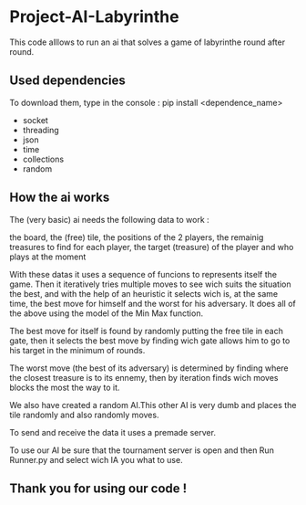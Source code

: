 # Project-AI-Labyrinthe

This code alllows to run an ai that solves a game of labyrinthe round after round.

## Used dependencies

To download them, type in the console : pip install <dependence_name>

- socket
- threading
- json
- time
- collections
- random

## How the ai works

The (very basic) ai needs the following data to work :

the board, the (free) tile, the positions of the 2 players, the remainig treasures to find for each player,     the target (treasure) of the player and who plays at the moment

With these datas it uses a sequence of funcions to represents itself the game.
Then it iteratively tries multiple moves to see wich suits the situation the best, and with the help of an heuristic it selects wich is, at the same time, the best move for himself and the worst for his adversary.
It does all of the above using the model of the Min Max function.

The best move for itself is found by randomly putting the free tile in each gate, then it selects the best move by finding wich gate allows him to go to his target in the minimum of rounds.

The worst move (the best of its adversary) is determined by finding where the closest treasure is to its ennemy, then by iteration finds wich moves blocks the most the way to it.

We also have created a random AI.This other AI is very dumb and places the tile randomly and also randomly moves.

To send and receive the data it uses a premade server.

To use our AI be sure that the tournament server is open and then Run Runner.py and select wich IA you what to use.

## Thank you for using our code !